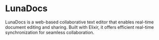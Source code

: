 # LunaDocs
LunaDocs is a web-based collaborative text editor that enables real-time document editing and sharing. Built with Elixir, it offers efficient real-time synchronization for seamless collaboration.
